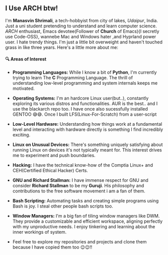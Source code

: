 ## I Use ARCH btw!

I'm **Manasvin Shrimali**, a tech-hobbyist from city of lakes, *Udaipur*, India. 
Just a uni student pretending to understand and learn computer science. *ARCH* enthusiast, Emacs devotee(Follower of **Church** of Emacs){I secretly use Code-OSS}, wannebe Mac and Windows hater ,and Hyprland power user. 
I hate trendy things. I'm just a little bit overweight and haven't touched grass in like three years.
Here's a little more about me:

#### 🔍 Areas of Interest
- **Programming Languages:** While I know a bit of **Python**, I'm currently trying to learn The **C** Programming Language. The thrill of understanding low-level programming and system internals keeps me motivated.
- **Operating Systems:** I'm an hardcore Linux user(but..), constantly exploring its various distros and functionalities.
  AUR is the best.. and I use the blackarch repo too. I have once also sucessfully installed GENTOO 😅😅. Once I built LFS(Linux-For-Scratch) from a user-script 
- **Low-Level Hardware:** Understanding how things work at a fundamental level and interacting with hardware directly is something I find incredibly exciting.
- **Linux on Unusual Devices:** There's something uniquely satisfying about running Linux on devices it's not typically meant for. This interest drives me to experiment and push boundaries.
- **Hacking:** I have the technical know-how of the Comptia Linux+ and CEH(Certified Ethical Hacker) Certs.
- **GNU and Richard Stallman:** I have immense respect for GNU and consider **Richard Stallman** to be my **Guruji**. His philosophy and
  contributions to the free software movement i am a fan of them.
- **Bash Scripting:** Automating tasks and creating simple programs using Bash is joy. I steal other people bash scripts too.
- **Window Managers:** I'm a big fan of tiling window managers like DWM. They provide a customizable and efficient workspace, aligning perfectly with my unproductive needs.
  I enjoy tinkering and learning about the inner workings of system.



- Feel free to explore my repositories and projects and clone them because I have copied them too 😉😉!!
